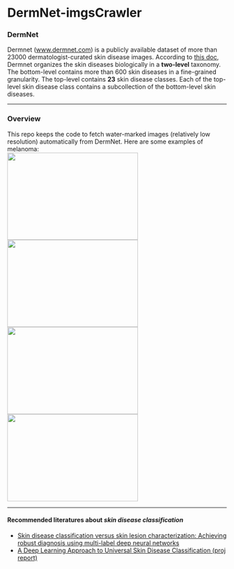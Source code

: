 # DermNet-imgsCrawler
### DermNet
Dermnet (www.dermnet.com) is a publicly available dataset of more than 23000 dermatologist-curated skin disease images. According to [this doc](https://pdfs.semanticscholar.org/af34/fc0aebff011b56ede8f46ca0787cfb1324ac.pdf), Dermnet organizes the skin diseases biologically in a **two-level** taxonomy. The bottom-level contains more than 600 skin diseases in a fine-grained granularity. The top-level contains **23** skin disease classes. Each of the top-level skin disease class contains a subcollection of the bottom-level skin diseases.

--------------------------------------------------------------------------
### Overview
This repo keeps the code to fetch water-marked images (relatively low resolution) automatically from DermNet. Here are some examples of melanoma:<br>
<img src="http://119.29.151.114/nevus-spilus-1.jpg" width="300" height="200">
<img src="http://119.29.151.114/nevus-spilus-2.jpg" width="300" height="200">
<img src="http://119.29.151.114/nevus-spilus-3.jpg" width="300" height="200">
<img src="http://119.29.151.114/nevus-spilus-4.jpg" width="300" height="200">

--------------------------------------------------------------------------
#### Recommended literatures about *skin disease classification*
- [Skin disease classification versus skin lesion characterization: Achieving robust diagnosis using multi-label deep neural networks](https://ieeexplore.ieee.org/document/7899659/)
- [A Deep Learning Approach to Universal Skin Disease Classification (proj report)](https://pdfs.semanticscholar.org/af34/fc0aebff011b56ede8f46ca0787cfb1324ac.pdf)
